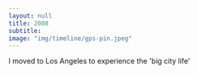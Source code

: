 ```yaml
---
layout: null
title: 2008
subtitle:
image: "img/timeline/gps-pin.jpeg"
---
```

I moved to Los Angeles to experience the 'big city life'